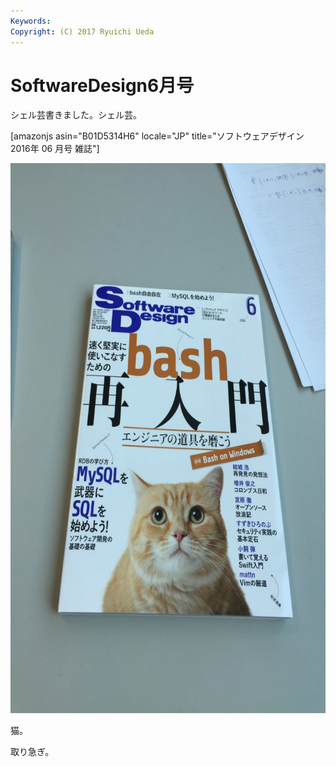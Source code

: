 ```yaml
---
Keywords: 
Copyright: (C) 2017 Ryuichi Ueda
---
```


# SoftwareDesign6月号
シェル芸書きました。シェル芸。

[amazonjs asin="B01D5314H6" locale="JP" title="ソフトウェアデザイン 2016年 06 月号 雑誌"]

<a href="2016-05-19-09.29.58-e1463622499273.jpg"><img src="2016-05-19-09.29.58-e1463622499273-768x1024.jpg" alt="2016-05-19 09.29.58" width="660" height="880" class="aligncenter size-large wp-image-8326" /></a>

猫。

取り急ぎ。

